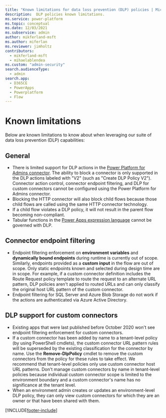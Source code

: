 ```yaml
---
title: "Known limitations for data loss prevention (DLP) policies | MicrosoftDocs"
description:  DLP policies known limitations.
ms.service: power-platform
ms.topic: conceptual
ms.date: 12/03/2021
ms.subservice: admin
author: mikferland-msft
ms.author: miferlan
ms.reviewer: jimholtz
contributors:
  - mikferland-msft
  - mihaelablendea
ms.custom: "admin-security"
search.audienceType: 
  - admin
search.app:
  - D365CE
  - PowerApps
  - Powerplatform
  - Flow
---
```


# Known limitations

Below are known limitations to know about when leveraging our suite of data loss prevention (DLP) capabilities:

## General

- There is limited support for DLP actions in the [Power Platform for Admins connector](/connectors/powerplatformforadmins/). The ability to block a connector is only supported in the DLP actions labeled with "V2" (such as "Create DLP Policy V2"). Connector action control, connector endpoint filtering, and DLP for custom connectors cannot be configured using the Power Platform for Admins connector.
- Blocking the HTTP connector will also block child flows because those child flows are called using the same HTTP connector technology.
- If a child flow violates a DLP policy, it will not result in the parent flow becoming non-compliant.
- Tabular functions in the [Power Apps expression language](/powerapps/maker/canvas-apps/formula-reference) cannot be governed with DLP.

## Connector endpoint filtering

- Endpoint filtering enforcement on **environment variables** and **dynamically bound endpoints** during runtime is currently out of scope. Similarly, endpoints provided as a **custom input** in the flow are out of scope. Only static endpoints known and selected during design time are in scope. For example, if a custom connector definition includes the Route Request policy template to route the request to an alternate URL pattern, DLP policies aren't applied to routed URLs and can only classify the original host URL pattern of the custom connector. 
- Endpoint filtering for SQL Server and Azure Blob Storage do not work if the actions are authenticated via Azure Active Directory.

## DLP support for custom connectors

- Existing apps that were last published before October 2020 won't see endpoint filtering enforcement for custom connectors. 
- If a custom connector has been added by name to a tenant-level policy (by using PowerShell cmdlets), the custom connector URL pattern rules will be superseded by the existing classification for the connector by name. Use the **Remove-DlpPolicy** cmdlet to remove the custom connectors from the policy for these rules to take effect. We recommend that tenant-level policies only use custom connector host URL patterns. Don't manage custom connectors by name in tenant-level policies because individual custom connector scope is limited to the environment boundary and a custom connector's name has no significance at the tenant level. 
- When an environment admin creates or updates an environment-level DLP policy, they can only view custom connectors for which they are an owner or that have been shared with them.



[!INCLUDE[footer-include](../includes/footer-banner.md)]
